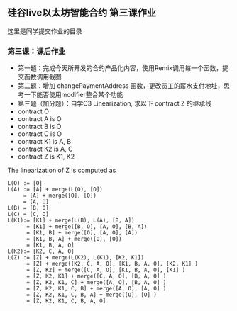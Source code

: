 ## 硅谷live以太坊智能合约 第三课作业
这里是同学提交作业的目录

### 第三课：课后作业
- 第一题：完成今天所开发的合约产品化内容，使用Remix调用每一个函数，提交函数调用截图
- 第二题：增加 changePaymentAddress 函数，更改员工的薪水支付地址，思考一下能否使用modifier整合某个功能
- 第三题（加分题）：自学C3 Linearization, 求以下 contract Z 的继承线
- contract O
- contract A is O
- contract B is O
- contract C is O
- contract K1 is A, B
- contract K2 is A, C
- contract Z is K1, K2

The linearization of Z is computed as
```
L(O) := [O]
L(A) := [A] + merge(L(O), [O])
     = [A] + merge([O], [O])
     = [A, O]
L(B) = [B, O]
L(C) = [C, O]
L(K1):= [K1] + merge(L(B), L(A), [B, A])
      = [K1] + merge([B, O], [A, O], [B, A])
      = [K1, B] + merge([O], [A, O], [A])
      = [K1, B, A] + merge([O], [O])
      = [K1, B, A, O] 
L(K2):= [K2, C, A, O] 
L(Z) := [Z] + merge(L(K2), L(K1), [K2, K1])
      = [Z] + merge([K2, C, A, O], [K1, B, A, O], [K2, K1] )
      = [Z, K2] + merge([C, A, O], [K1, B, A, O], [K1] )
      = [Z, K2, K1] + merge([C, A, O], [B, A, O] )
      = [Z, K2, K1, C] + merge([A, O], [B, A, O] )
      = [Z, K2, K1, C, B] + merge([A, O], [A, O] )
      = [Z, K2, K1, C, B, A] + merge([O], [O] )
      = [Z, K2, K1, C, B, A, O]
```
